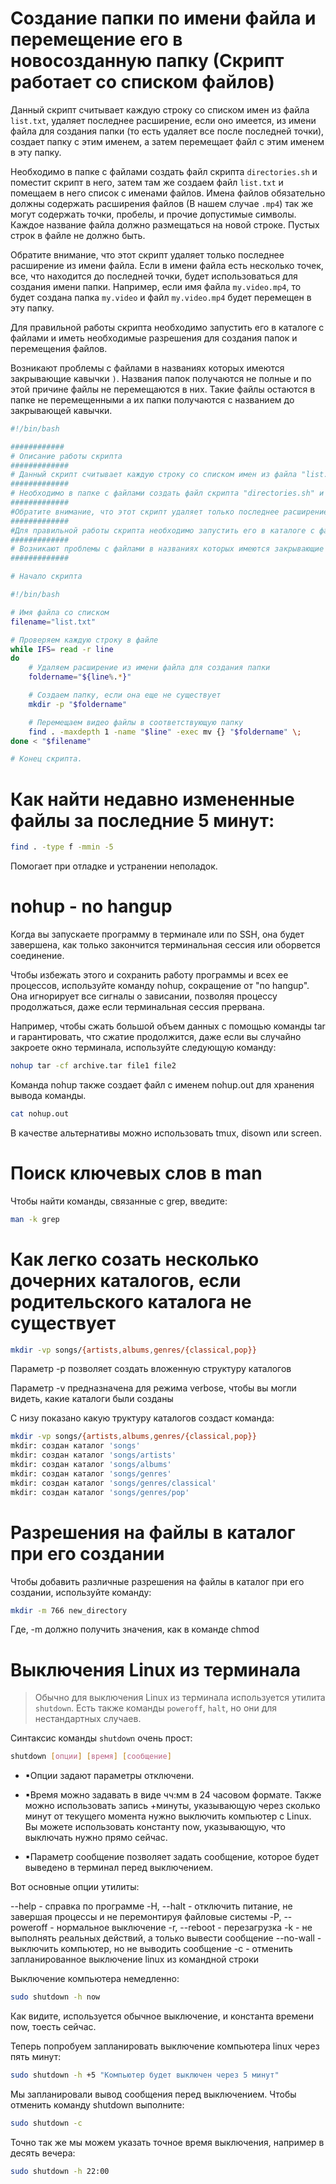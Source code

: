 # Создание папки по имени файла и перемещение его в новосозданную папку (Скрипт работает со списком файлов)

Данный скрипт считывает каждую строку со списком имен из файла `list.txt`, удаляет последнее расширение, если оно имеется, из имени файла для создания папки (то есть удаляет все после последней точки), создает папку с этим именем, а затем перемещает файл с этим именем в эту папку. 


Необходимо в папке с файлами создать файл скрипта `directories.sh` и поместит скрипт в него, затем там же создаем файл `list.txt` и помещаем в него список с именами файлов. Имена файлов обязательно должны содержать расширения файлов (В нашем случае `.mp4`) так же могут содержать точки, пробелы, и прочие допустимые символы. Каждое название файла должно размещаться на новой строке. Пустых строк в файле не должно быть.


Обратите внимание, что этот скрипт удаляет только последнее расширение из имени файла. Если в имени файла есть несколько точек, все, что находится до последней точки, будет использоваться для создания имени папки. Например, если имя файла `my.video.mp4`, то будет создана папка `my.video` и файл `my.video.mp4` будет перемещен в эту папку.


Для правильной работы скрипта необходимо запустить его в каталоге с файлами и иметь необходимые разрешения для создания папок и перемещения файлов.


Возникают проблемы с файлами в названиях которых имеются закрывающие кавычки `)`. Названия папок получаются не полные и по этой причине файлы не перемещаются в них. Такие файлы остаются в папке не перемещенными а их папки получаются с названием до закрывающей кавычки.


```bash
#!/bin/bash

############
# Описание работы скрипта
#############
# Данный скрипт считывает каждую строку со списком имен из файла "list.txt", удаляет последнее расширение, если оно имеется, из имени файла для создания папки (то есть удаляет все после последней точки), создает папку с этим именем, а затем перемещает файл с этим именем в эту папку. 
#############
# Необходимо в папке с файлами создать файл скрипта "directories.sh" и поместит скрипт в него, затем там же создаем файл "list.txt" и помещаем в него список с именами файлов. Имена файлов обязательно должны содержать расширения файлов (В нашем случае ".mp4") так же могут содержать точки, пробелы, и прочие допустимые символы. Каждое название файла должно размещаться на новой строке. Пустых строк в файле не должно быть.
#############
#Обратите внимание, что этот скрипт удаляет только последнее расширение из имени файла. Если в имени файла есть несколько точек, все, что находится до последней точки, будет использоваться для создания имени папки. Например, если имя файла "my.video.mp4", то будет создана папка "my.video" и файл "my.video.mp4" будет перемещен в эту папку.
#############
#Для правильной работы скрипта необходимо запустить его в каталоге с файлами и иметь необходимые разрешения для создания папок и перемещения файлов.
#############
# Возникают проблемы с файлами в названиях которых имеются закрывающие кавычки ")". Названия папок получаются не полные и по этой причине файлы не перемещаются в них. Такие файлы остаются в папке не перемещенными а их папки получаются с названием до закрывающей кавычки.
#############

# Начало скрипта

#!/bin/bash

# Имя файла со списком
filename="list.txt"

# Проверяем каждую строку в файле
while IFS= read -r line
do
    # Удаляем расширение из имени файла для создания папки
    foldername="${line%.*}"

    # Создаем папку, если она еще не существует
    mkdir -p "$foldername"

    # Перемещаем видео файлы в соответствующую папку
    find . -maxdepth 1 -name "$line" -exec mv {} "$foldername" \;
done < "$filename"

# Конец скрипта.
```

# Как найти недавно измененные файлы за последние 5 минут:

```bash
find . -type f -mmin -5
```
Помогает при отладке и устранении неполадок.

# nohup - no hangup

Когда вы запускаете программу в терминале или по SSH, она будет завершена, как только закончится терминальная сессия или оборвется соединение. 

Чтобы избежать этого и сохранить работу программы и всех ее процессов, используйте команду nohup, сокращение от "no hangup". Она игнорирует все сигналы о зависании, позволяя процессу продолжаться, даже если терминальная сессия прервана.

Например, чтобы сжать большой объем данных с помощью команды tar и гарантировать, что сжатие продолжится, даже если вы случайно закроете окно терминала, используйте следующую команду:

```bash
nohup tar -cf archive.tar file1 file2
```

Команда nohup также создает файл с именем nohup.out для хранения вывода команды.

```bash
cat nohup.out
```

В качестве альтернативы можно использовать tmux, disown или screen.

# Поиск ключевых слов в man

Чтобы найти команды, связанные с grep, введите:

```bash
man -k grep
```

# Как легко созать несколько дочерних каталогов, если родительского каталога не существует

```bash
mkdir -vp songs/{artists,albums,genres/{classical,pop}}
```

Параметр -p позволяет создать вложенную структуру каталогов

Параметр -v предназначена для режима verbose, чтобы вы могли видеть, какие каталоги были созданы

С низу показано какую труктуру каталогов создаст команда:

```bash
mkdir -vp songs/{artists,albums,genres/{classical,pop}}
mkdir: создан каталог 'songs'
mkdir: создан каталог 'songs/artists'
mkdir: создан каталог 'songs/albums'
mkdir: создан каталог 'songs/genres'
mkdir: создан каталог 'songs/genres/classical'
mkdir: создан каталог 'songs/genres/pop'
```

# Разрешения на файлы в каталог при его создании

Чтобы добавить различные разрешения на файлы в каталог при его создании, используйте команду: 

```bash
mkdir -m 766 new_directory 
```

Где, -m должно получить значения, как в команде chmod

# Выключения Linux из терминала

> Обычно для выключения Linux из терминала используется утилита `shutdown`. Есть также команды `poweroff`, `halt`, но они для нестандартных случаев.

Синтаксис команды `shutdown` очень прост:

```bash
shutdown [опции] [время] [сообщение]
```

- ▪Опции задают параметры отключени.

- ▪Время можно задавать в виде чч:мм в 24 часовом формате. Также можно использовать запись +минуты, указывающую через сколько минут от текущего момента нужно выключить компьютер с Linux. Вы можете использовать константу now, указывающую, что выключать нужно прямо сейчас. 

- ▪Параметр сообщение позволяет задать сообщение, которое будет выведено в терминал перед выключением.

Вот основные опции утилиты:

--help -  справка по программе
-H, --halt - отключить питание, не завершая процессы и не перемонтируя файловые системы
-P, --poweroff - нормальное выключение
-r, --reboot - перезагрузка
-k - не выполнять реальных действий, а только вывести сообщение
--no-wall - выключить компьютер, но не выводить сообщение
-c - отменить запланированное выключение linux из командной строки

Выключение компьютера немедленно:

```bash
sudo shutdown -h now
```

Как видите, используется обычное выключение, и константа времени now, тоесть сейчас.

Теперь попробуем запланировать выключение компьютера linux через пять минут:

```bash
sudo shutdown -h +5 "Компьютер будет выключен через 5 минут"
```

Мы запланировали вывод сообщения перед выключением. Чтобы отменить команду shutdown выполните:

```bash
sudo shutdown -c
```

Точно так же мы можем указать точное время выключения, например в десять вечера:

```bash
sudo shutdown -h 22:00
```
